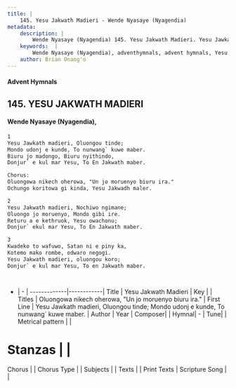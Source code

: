 ```yaml
---
title: |
    145. Yesu Jakwath Madieri - Wende Nyasaye (Nyagendia)
metadata:
    description: |
        Wende Nyasaye (Nyagendia) 145. Yesu Jakwath Madieri. Yesu Jawkath madieri, Oluongou tinde;  Mondo udonj e kunde, To nunwang` kuwe maber.  Biuru jo madongo, Biuru nyithindo,  Donjur` e kul mar Yesu, To En Jakwath maber.  Chorus: Oluongowa nikech oherowa, "Un jo moruenyo biuru ira." Ochungo koritowa gi kinda, Yesu Jakwadh maler.  
    keywords:  |
        Wende Nyasaye (Nyagendia), adventhymnals, advent hymnals, Yesu Jakwath Madieri, Yesu Jawkath madieri, Oluongou tinde;  Mondo udonj e kunde, To nunwang` kuwe maber. . Oluongowa nikech oherowa, "Un jo moruenyo biuru ira."
    author: Brian Onang'o
---
```


#### Advent Hymnals
## 145. YESU JAKWATH MADIERI
####  Wende Nyasaye (Nyagendia),

```txt
1
Yesu Jawkath madieri, Oluongou tinde; 
Mondo udonj e kunde, To nunwang` kuwe maber. 
Biuru jo madongo, Biuru nyithindo, 
Donjur` e kul mar Yesu, To En Jakwath maber.

Chorus:
Oluongowa nikech oherowa, "Un jo moruenyo biuru ira."
Ochungo koritowa gi kinda, Yesu Jakwadh maler.

2
Yesu Jakwath madieri, Nochiwo ngimane; 
Oluongo jo moruenyo, Mondo gibi ire. 
Returu a e kethruok, Yesu owachonu; 
Donjur` ekul mar Yesu, To En Jakwath maber.

3
Kwadeko to wafuwo, Satan ni e piny ka, 
Kotemo mako rombe, odwaro negogi. 
Yesu Jakwath madieri, oluongou koro; 
Donjur` e kul mar Yesu, To en Jakwath maber.




```

- |   -  |
-------------|------------|
Title | Yesu Jakwath Madieri |
Key |  |
Titles | Oluongowa nikech oherowa, "Un jo moruenyo biuru ira." |
First Line | Yesu Jawkath madieri, Oluongou tinde;  Mondo udonj e kunde, To nunwang` kuwe maber.  |
Author | 
Year | 
Composer| |
Hymnal|  - |
Tune|  |
Metrical pattern | |
# Stanzas |  |
Chorus |  |
Chorus Type |  |
Subjects | |
Texts |  |
Print Texts | 
Scripture Song |  |
    
